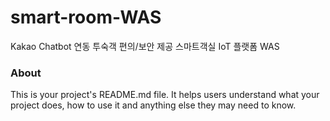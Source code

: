 smart-room-WAS
==============

Kakao Chatbot 연동 투숙객 편의/보안 제공 스마트객실 IoT 플랫폼 WAS

### About

This is your project's README.md file. It helps users understand what your
project does, how to use it and anything else they may need to know.